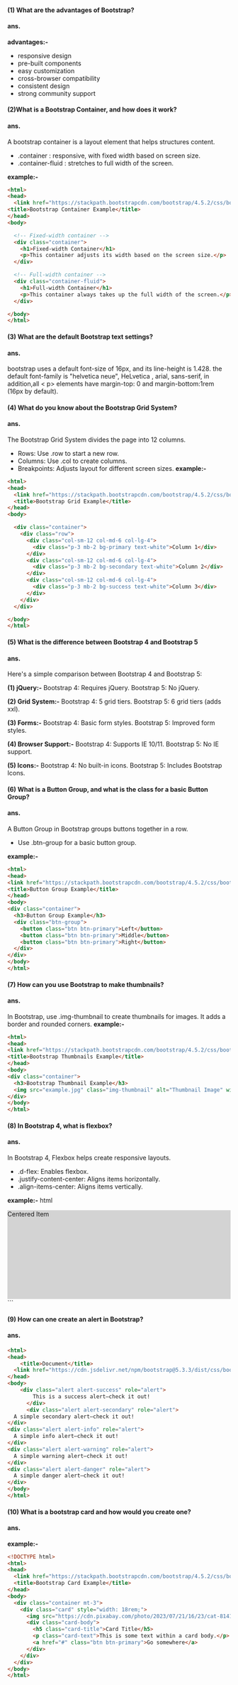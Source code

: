 #### (1) What are the advantages of Bootstrap? 
#### ans. 
**advantages:-**
* responsive design
* pre-built components
* easy customization
* cross-browser compatibility
* consistent design
* strong community support


#### (2)What is a Bootstrap Container, and how does it work? 
#### ans. 
A bootstrap container is a layout element that helps structures content.
* .container : responsive, with fixed width based on screen size.
* .container-fluid : stretches to full width of the screen.

**example:-**
```html
<html>
<head>
  <link href="https://stackpath.bootstrapcdn.com/bootstrap/4.5.2/css/bootstrap.min.css" rel="stylesheet">
<title>Bootstrap Container Example</title>
</head>
<body>

  <!-- Fixed-width container -->
  <div class="container">
    <h1>Fixed-width Container</h1>
    <p>This container adjusts its width based on the screen size.</p>
  </div>

  <!-- Full-width container -->
  <div class="container-fluid">
    <h1>Full-width Container</h1>
    <p>This container always takes up the full width of the screen.</p>
  </div>

</body>
</html>

```

#### (3) What are the default Bootstrap text settings?
#### ans.
bootstrap uses a default font-size of 16px, and its line-height is 1.428. the default font-family is "helvetica neue", HeLvetica , arial, sans-serif, in addition,all < p> elements have margin-top: 0 and margin-bottom:1rem (16px by default).

#### (4) What do you know about the Bootstrap Grid System?
#### ans.
The Bootstrap Grid System divides the page into 12 columns.

* Rows: Use .row to start a new row.
* Columns: Use .col to create columns.
* Breakpoints: Adjusts layout for different screen sizes.
**example:-**
```html
<html>
<head>
  <link href="https://stackpath.bootstrapcdn.com/bootstrap/4.5.2/css/bootstrap.min.css" rel="stylesheet">
  <title>Bootstrap Grid Example</title>
</head>
<body>

  <div class="container">
    <div class="row">
      <div class="col-sm-12 col-md-6 col-lg-4">
        <div class="p-3 mb-2 bg-primary text-white">Column 1</div>
      </div>
      <div class="col-sm-12 col-md-6 col-lg-4">
        <div class="p-3 mb-2 bg-secondary text-white">Column 2</div>
      </div>
      <div class="col-sm-12 col-md-6 col-lg-4">
        <div class="p-3 mb-2 bg-success text-white">Column 3</div>
      </div>
    </div>
  </div>

</body>
</html>

```

#### (5) What is the difference between Bootstrap 4 and Bootstrap 5 
#### ans.
Here's a simple comparison between Bootstrap 4 and Bootstrap 5:

**(1) jQuery:-**
Bootstrap 4: Requires jQuery.
Bootstrap 5: No jQuery.

**(2) Grid System:-**
Bootstrap 4: 5 grid tiers.
Bootstrap 5: 6 grid tiers (adds xxl).

**(3) Forms:-**
Bootstrap 4: Basic form styles.
Bootstrap 5: Improved form styles.

**(4) Browser Support:-**
Bootstrap 4: Supports IE 10/11.
Bootstrap 5: No IE support.

**(5) Icons:-**
Bootstrap 4: No built-in icons.
Bootstrap 5: Includes Bootstrap Icons.





#### (6) What is a Button Group, and what is the class for a basic Button Group? 
#### ans.
A Button Group in Bootstrap groups buttons together in a row.
  * Use .btn-group for a basic button group.

  **example:-**
  ```html
<html>
<head>
  <link href="https://stackpath.bootstrapcdn.com/bootstrap/4.5.2/css/bootstrap.min.css" rel="stylesheet">
  <title>Button Group Example</title>
</head>
<body>
  <div class="container">
    <h3>Button Group Example</h3>
    <div class="btn-group">
      <button class="btn btn-primary">Left</button>
      <button class="btn btn-primary">Middle</button>
      <button class="btn btn-primary">Right</button>
    </div>
  </div>
</body>
</html>
  ```

  #### (7) How can you use Bootstrap to make thumbnails?
  #### ans.
  In Bootstrap, use .img-thumbnail to create thumbnails for images. It adds a border and rounded corners.
  **example:-**
  ```html
<html>
<head>
  <link href="https://stackpath.bootstrapcdn.com/bootstrap/4.5.2/css/bootstrap.min.css" rel="stylesheet">
  <title>Bootstrap Thumbnails Example</title>
</head>
<body>
  <div class="container">
    <h3>Bootstrap Thumbnail Example</h3>
    <img src="example.jpg" class="img-thumbnail" alt="Thumbnail Image" width="200">
  </div>
</body>
</html>
  ```

  #### (8) In Bootstrap 4, what is flexbox?
  #### ans.
  In Bootstrap 4, Flexbox helps create responsive layouts.
* .d-flex: Enables flexbox.
* .justify-content-center: Aligns items horizontally.
* .align-items-center: Aligns items vertically.

**example:-**
html
<html>
<head>
  <link href="https://stackpath.bootstrapcdn.com/bootstrap/4.5.2/css/bootstrap.min.css" rel="stylesheet">
  <title>Bootstrap Flexbox Example</title>
</head>
<body>
  <div class="container">
    <div class="d-flex justify-content-center align-items-center" style="height: 200px; background-color: lightgray;">
      <div>Centered Item</div>
    </div>
  </div>
</body>
</html>
```

#### (9) How can one create an alert in Bootstrap? 
#### ans.
```html
<html>
<head>
    <title>Document</title>
  <link href="https://cdn.jsdelivr.net/npm/bootstrap@5.3.3/dist/css/bootstrap.min.css" rel="stylesheet" integrity="sha384-QWTKZyjpPEjISv5WaRU9OFeRpok6YctnYmDr5pNlyT2bRjXh0JMhjY6hW+ALEwIH" crossorigin="anonymous">
</head>
<body>
    <div class="alert alert-success" role="alert">
        This is a success alert—check it out!
      </div>
      <div class="alert alert-secondary" role="alert">
  A simple secondary alert—check it out!
</div>
<div class="alert alert-info" role="alert">
  A simple info alert—check it out!
</div>
<div class="alert alert-warning" role="alert">
  A simple warning alert—check it out!
</div>
<div class="alert alert-danger" role="alert">
  A simple danger alert—check it out!
</div>
</body>
</html>
```


#### (10) What is a bootstrap card and how would you create one?
#### ans.
**example:-**
```html
<!DOCTYPE html>
<html>
<head>
  <link href="https://stackpath.bootstrapcdn.com/bootstrap/4.5.2/css/bootstrap.min.css" rel="stylesheet">
  <title>Bootstrap Card Example</title>
</head>
<body>
  <div class="container mt-3">
    <div class="card" style="width: 18rem;">
      <img src="https://cdn.pixabay.com/photo/2023/07/21/16/23/cat-8141916_640.jpg" class="card-img-top" alt="Image">
      <div class="card-body">
        <h5 class="card-title">Card Title</h5>
        <p class="card-text">This is some text within a card body.</p>
        <a href="#" class="btn btn-primary">Go somewhere</a>
      </div>
    </div>
  </div>
</body>
</html>
```
